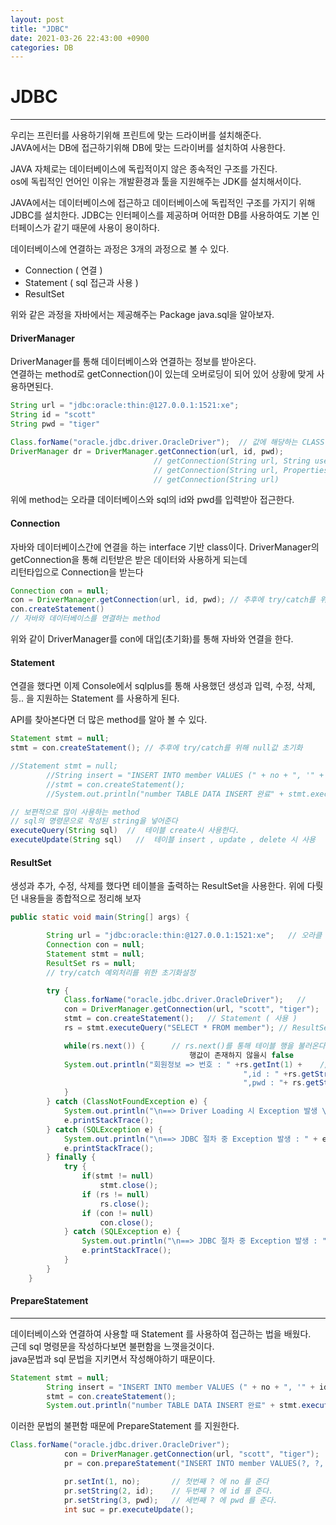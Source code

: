 ```yaml
---
layout: post
title: "JDBC"
date: 2021-03-26 22:43:00 +0900
categories: DB
---
```


# JDBC

---

우리는 프린터를 사용하기위해 프린트에 맞는 드라이버를 설치해준다.  
JAVA에서는 DB에 접근하기위해 DB에 맞는 드라이버를 설치하여 사용한다.

JAVA 자체로는 데이터베이스에 독립적이지 않은 종속적인 구조를 가진다.  
os에 독립적인 언어인 이유는 개발환경과 툴을 지원해주는 JDK를 설치해서이다.

JAVA에서는 데이터베이스에 접근하고 데이터베이스에 독립적인 구조를 가지기 위해 JDBC를 설치한다.
JDBC는 인터페이스를 제공하며 어떠한 DB를 사용하여도 기본 인터페이스가 같기 때문에 사용이 용이하다.

데이터베이스에 연결하는 과정은 3개의 과정으로 볼 수 있다.

- Connection ( 연결 )
- Statement ( sql 접근과 사용 )
- ResultSet

위와 같은 과정을 자바에서는 제공해주는 Package java.sql을 알아보자.

#### DriverManager

DriverManager를 통해 데이터베이스와 연결하는 정보를 받아온다.  
연결하는 method로 getConnection()이 있는데 오버로딩이 되어 있어 상황에 맞게 사용하면된다.

```java
String url = "jdbc:oracle:thin:@127.0.0.1:1521:xe";
String id = "scott"
String pwd = "tiger"

Class.forName("oracle.jdbc.driver.OracleDriver");  // 값에 해당하는 CLASS 객체를 생성한다.
DriverManager dr = DriverManager.getConnection(url, id, pwd);
                                // getConnection(String url, String user, String password)
                                // getConnection(String url, Properties info)
                                // getConnection(String url)
```

위에 method는 오라클 데이터베이스와 sql의 id와 pwd를 입력받아 접근한다.

#### Connection

자바와 데이터베이스간에 연결을 하는 interface 기반 class이다.
DriverManager의 getConnection을 통해 리턴받은 받은 데이터와 사용하게 되는데  
리턴타입으로 Connection을 받는다

```java
Connection con = null;
con = DriverManager.getConnection(url, id, pwd); // 추후에 try/catch를 위해 null값 초기화
con.createStatement()
// 자바와 데이터베이스를 연결하는 method

```

위와 같이 DriverManager를 con에 대입(초기화)를 통해 자바와 연결을 한다.

#### Statement

연결을 했다면 이제 Console에서 sqlplus를 통해 사용했던 생성과 입력, 수정, 삭제, 등.. 을 지원하는
Statement 를 사용하게 된다.

API를 찾아본다면 더 많은 method를 알아 볼 수 있다.

```java
Statement stmt = null;
stmt = con.createStatement(); // 추후에 try/catch를 위해 null값 초기화

//Statement stmt = null;
		//String insert = "INSERT INTO member VALUES (" + no + ", '" + id + "', '" + pwd + "')d";
		//stmt = con.createStatement();
		//System.out.println("number TABLE DATA INSERT 완료" + stmt.executeUpdate(insert));

// 보편적으로 많이 사용하는 method
// sql의 명령문으로 작성된 string을 넣어준다
executeQuery(String sql)  //  테이블 create시 사용한다.
executeUpdate(String sql)   //  테이블 insert , update , delete 시 사용
```

#### ResultSet

생성과 추가, 수정, 삭제를 했다면 테이블을 출력하는 ResultSet을 사용한다.
위에 다뤗던 내용들을 종합적으로 정리해 보자

```java
public static void main(String[] args) {

        String url = "jdbc:oracle:thin:@127.0.0.1:1521:xe";   // 오라클 데이터베이스의 주소
		Connection con = null;
		Statement stmt = null;
		ResultSet rs = null;
        // try/catch 예외처리를 위한 초기화설정

		try {
			Class.forName("oracle.jdbc.driver.OracleDriver");   //
			con = DriverManager.getConnection(url, "scott", "tiger");   // Connection ( 연결 )
			stmt = con.createStatement();   // Statement ( 사용 )
			rs = stmt.executeQuery("SELECT * FROM member"); // ResultSet ( 결과 출력 )

			while(rs.next()) {      // rs.next()를 통해 테이블 행을 불러온다.
			                            행값이 존재하지 않을시 false
			System.out.println("회원정보 => 번호 : " +rs.getInt(1) +    // get을 통해 해당 컬럼에                                                                    데이터를 불러옴
			                                        ",id : " +rs.getString(2) +
			                                        ",pwd : "+ rs.getString(3));
			}
		} catch (ClassNotFoundException e) {
			System.out.println("\n==> Driver Loading 시 Exception 발생 \n");
			e.printStackTrace();
		} catch (SQLException e) {
			System.out.println("\n==> JDBC 절차 중 Exception 발생 : " + e.getErrorCode());
			e.printStackTrace();
		} finally {
			try {
				if(stmt != null)
					stmt.close();
				if (rs != null)
					rs.close();
				if (con != null)
					con.close();
			} catch (SQLException e) {
				System.out.println("\n==> JDBC 절차 중 Exception 발생 : " + e.getErrorCode());
				e.printStackTrace();
			}
		}
	}
```

#### PrepareStatement

---

데이터베이스와 연결하여 사용할 때 Statement 를 사용하여 접근하는 법을 배웠다.  
근데 sql 명령문을 작성하다보면 불편함을 느꼇을것이다.  
java문법과 sql 문법을 지키면서 작성해야하기 때문이다.

```java
Statement stmt = null;
		String insert = "INSERT INTO member VALUES (" + no + ", '" + id + "', '" + pwd + "')d";
		stmt = con.createStatement();
		System.out.println("number TABLE DATA INSERT 완료" + stmt.executeUpdate(insert));
```

이러한 문법의 불편함 때문에 PrepareStatement 를 지원한다.

```java
Class.forName("oracle.jdbc.driver.OracleDriver");
			con = DriverManager.getConnection(url, "scott", "tiger");
			pr = con.prepareStatement("INSERT INTO member VALUES(?, ?, ?)"); // sql문법을 먼저 지정해준다.

			pr.setInt(1, no);       // 첫번째 ? 에 no 를 준다
			pr.setString(2, id);    // 두번째 ? 에 id 를 준다.
			pr.setString(3, pwd);   // 세번째 ? 에 pwd 를 준다.
			int suc = pr.executeUpdate();
```
